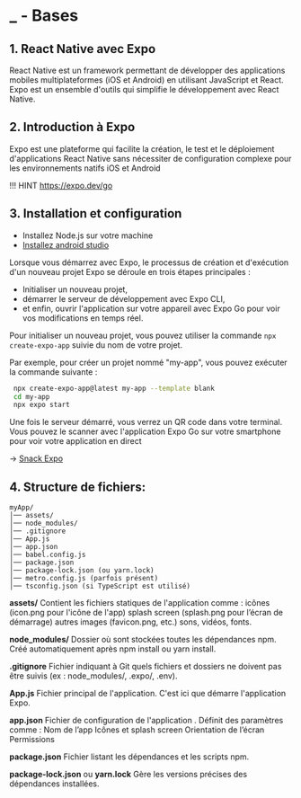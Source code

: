 # _ - Bases
## 1. React Native avec Expo
React Native est un framework permettant de développer des applications mobiles multiplateformes (iOS et Android) en utilisant JavaScript et React. Expo est un ensemble d'outils qui simplifie le développement avec React Native.

## 2. Introduction à Expo
Expo est une plateforme qui facilite la création, le test et le déploiement d'applications React Native sans nécessiter de configuration complexe pour les environnements natifs iOS et Android

!!! HINT https://expo.dev/go


## 3. Installation et configuration
- Installez Node.js sur votre machine
- [Installez android studio](https://docs.expo.dev/get-started/set-up-your-environment/?platform=android&device=simulated)  

Lorsque vous démarrez avec Expo, le processus de création et d'exécution d'un nouveau projet Expo se déroule en trois étapes principales : 
   - Initialiser un nouveau projet, 
   - démarrer le serveur de développement avec Expo CLI, 
   - et enfin, ouvrir l'application sur votre appareil avec Expo Go pour voir vos modifications en temps réel.


Pour initialiser un nouveau projet, vous pouvez utiliser la commande 
```npx create-expo-app``` suivie du nom de votre projet. 

Par exemple, pour créer un projet nommé "my-app", vous pouvez exécuter la commande suivante :
```sh
 npx create-expo-app@latest my-app --template blank
 cd my-app
 npx expo start
 ```

 Une fois le serveur démarré, vous verrez un QR code dans votre terminal. Vous pouvez le scanner avec l'application Expo Go sur votre smartphone pour voir votre application en direct

-> [Snack Expo](https://snack.expo.dev/?platform=android)

## 4. Structure de fichiers:
    myApp/
    │── assets/  
    │── node_modules/  
    │── .gitignore  
    │── App.js  
    │── app.json  
    │── babel.config.js  
    │── package.json  
    │── package-lock.json (ou yarn.lock)  
    │── metro.config.js (parfois présent)  
    │── tsconfig.json (si TypeScript est utilisé)

**assets/**
    Contient les fichiers statiques de l'application comme :
    icônes (icon.png pour l'icône de l'app)
    splash screen (splash.png pour l’écran de démarrage)
    autres images (favicon.png, etc.)
    sons, vidéos, fonts.

**node_modules/**
    Dossier où sont stockées toutes les dépendances npm.
    Créé automatiquement après npm install ou yarn install.

**.gitignore**
    Fichier indiquant à Git quels fichiers et dossiers ne doivent pas être suivis (ex : node_modules/, .expo/, .env).

**App.js**
    Fichier principal de l'application.
    C'est ici que démarre l'application Expo.

**app.json**
    Fichier de configuration de l'application .
    Définit des paramètres comme :
        Nom de l’app
        Icônes et splash screen
        Orientation de l’écran
        Permissions

**package.json**
    Fichier listant les dépendances et les scripts npm.

**package-lock.json** ou **yarn.lock**
    Gère les versions précises des dépendances installées.